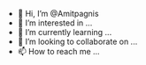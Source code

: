 - 👋 Hi, I’m @Amitpagnis
- 👀 I’m interested in ...
- 🌱 I’m currently learning ...
- 💞️ I’m looking to collaborate on ...
- 📫 How to reach me ...

<!---
Amitpagnis/Amitpagnis is a ✨ special ✨ repository because its `README.md` (this file) appears on your GitHub profile.
You can click the Preview link to take a look at your changes.
--->
